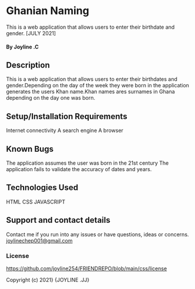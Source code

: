 # Ghanian Naming
This is a web application that allows users to enter their birthdate and gender. [JULY 2021]
#### By Joyline .C
## Description
This is a web application that allows users to enter their birthdates and gender.Depending on the day of the week they were born in the application generates the users Khan name.Khan names ares surnames in Ghana depending on the day one was born.
## Setup/Installation Requirements
Internet connectivity
A search engine
A browser
## Known Bugs
The application assumes the user was born in the 21st century
The application fails to validate the accuracy of dates and years.
## Technologies Used
HTML 
CSS
JAVASCRIPT
## Support and contact details
Contact me if you run into any issues or have questions, ideas or concerns.
joylinechep001@gmail.com
### License
https://github.com/joyline254/FRIENDREPO/blob/main/css/license

Copyright (c) 2021} {JOYLINE .JJ}